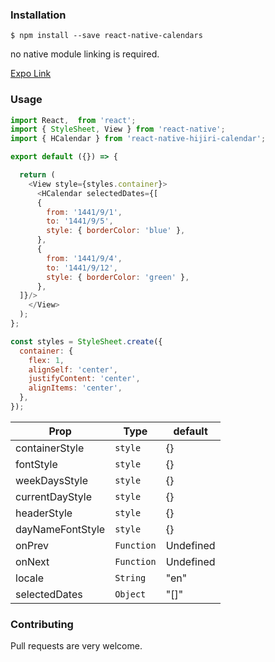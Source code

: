 ### Installation

```
$ npm install --save react-native-calendars
```

no native module linking is required.

[Expo Link](https://snack.expo.io/@dev-ahmed/hcalender-example)

### Usage

```javascript
import React,  from 'react';
import { StyleSheet, View } from 'react-native';
import { HCalendar } from 'react-native-hijiri-calendar';

export default ({}) => {

  return (
    <View style={styles.container}>
      <HCalendar selectedDates={[
      {
        from: '1441/9/1',
        to: '1441/9/5',
        style: { borderColor: 'blue' },
      },
      {
        from: '1441/9/4',
        to: '1441/9/12',
        style: { borderColor: 'green' },
      },
  ]}/>
    </View>
  );
};

const styles = StyleSheet.create({
  container: {
    flex: 1,
    alignSelf: 'center',
    justifyContent: 'center',
    alignItems: 'center',
  },
});
```

| Prop             | Type       | default   |
| ---------------- | ---------- | --------- |
| containerStyle   | `style`    | {}        |
| fontStyle        | `style`    | {}        |
| weekDaysStyle    | `style`    | {}        |
| currentDayStyle  | `style`    | {}        |
| headerStyle      | `style`    | {}        |
| dayNameFontStyle | `style`    | {}        |
| onPrev           | `Function` | Undefined |
| onNext           | `Function` | Undefined |
| locale           | `String`   | "en"      |
| selectedDates    | `Object`   | "[]"      |

### Contributing

Pull requests are very welcome.
